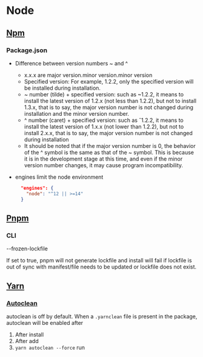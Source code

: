 # Node

## [Npm](https://www.npmjs.com/)

### Package.json

- Difference between version numbers ~ and ^

  - x.x.x are major version.minor version.minor version
  - Specified version: For example, 1.2.2, only the specified version will be installed during installation.
  - ~ number (tilde) + specified version: such as ~1.2.2, it means to install the latest version of 1.2.x (not less than 1.2.2), but not to install 1.3.x, that is to say, the major version number is not changed during installation and the minor version number.
  - ^ number (caret) + specified version: such as ˆ1.2.2, it means to install the latest version of 1.x.x (not lower than 1.2.2), but not to install 2.x.x, that is to say, the major version number is not changed during installation
  - It should be noted that if the major version number is 0, the behavior of the ^ symbol is the same as that of the ~ symbol. This is because it is in the development stage at this time, and even if the minor version number changes, it may cause program incompatibility.

- engines limit the node environment
  ```json
    "engines": {
      "node": "^12 || >=14"
    }
  ```

## [Pnpm](https://pnpm.io/en/)

### CLI

--frozen-lockfile

If set to true, pnpm will not generate lockfile and install will fail if lockfile is out of sync with manifest/file needs to be updated or lockfile does not exist.

## [Yarn](https://yarnpkg.com/)

### [Autoclean](https://yarn.bootcss.com/docs/cli/autoclean/)

autoclean is off by default. When a `.yarnclean` file is present in the package, autoclean will be enabled after

1. After install
2. After add
3. `yarn autoclean --force` run
